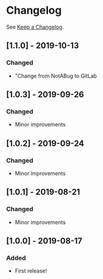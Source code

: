 # Changelog

See [Keep a Changelog](http://keepachangelog.com/).

## [1.1.0] - 2019-10-13
### Changed 
- "Change from NotABug to GitLab 

## [1.0.3] - 2019-09-26
### Changed 
- Minor improvements 

## [1.0.2] - 2019-09-24
### Changed 
- Minor improvements 

## [1.0.1] - 2019-08-21
### Changed 
- Minor improvements 

## [1.0.0] - 2019-08-17
### Added
- First release!
